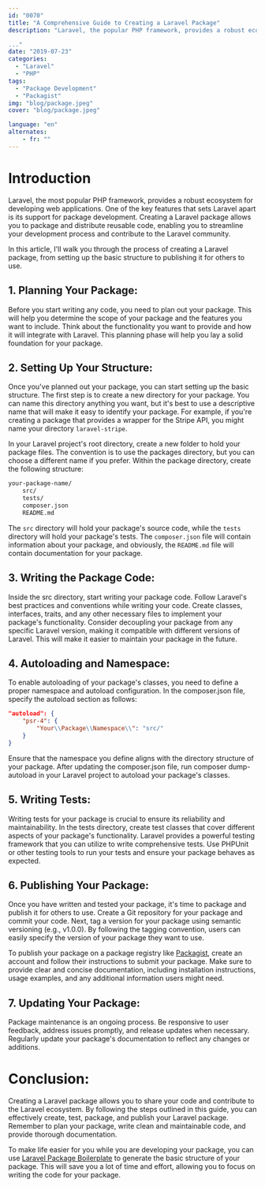 ```yaml
---
id: "0070"
title: "A Comprehensive Guide to Creating a Laravel Package"
description: "Laravel, the popular PHP framework, provides a robust ecosystem for developing web applications. One of the key features that sets Laravel apart is its support for package development. In this article, we're going to explore the basics of package development in Laravel.

..."
date: "2019-07-23"
categories: 
  - "Laravel"
  - "PHP"
tags: 
  - "Package Development"
  - "Packagist"
img: "blog/package.jpeg"
cover: "blog/package.jpeg"

language: "en"
alternates:
    - fr: ""
---
```


# Introduction
Laravel, the most popular PHP framework, provides a robust ecosystem for developing web applications. One of the key features that sets Laravel apart is its support for package development. Creating a Laravel package allows you to package and distribute reusable code, enabling you to streamline your development process and contribute to the Laravel community. 

In this article, I'll walk you through the process of creating a Laravel package, from setting up the basic structure to publishing it for others to use.

## 1. Planning Your Package:
Before you start writing any code, you need to plan out your package. This will help you determine the scope of your package and the features you want to include. Think about the functionality you want to provide and how it will integrate with Laravel. This planning phase will help you lay a solid foundation for your package.

## 2. Setting Up Your Structure:
Once you've planned out your package, you can start setting up the basic structure. The first step is to create a new directory for your package. You can name this directory anything you want, but it's best to use a descriptive name that will make it easy to identify your package. For example, if you're creating a package that provides a wrapper for the Stripe API, you might name your directory `laravel-stripe`.

In your Laravel project's root directory, create a new folder to hold your package files. The convention is to use the packages directory, but you can choose a different name if you prefer. Within the package directory, create the following structure:

```bash
your-package-name/
    src/
    tests/
    composer.json
    README.md
```

The `src` directory will hold your package's source code, while the `tests` directory will hold your package's tests. The `composer.json` file will contain information about your package, and obviously, the `README.md` file will contain documentation for your package.

## 3. Writing the Package Code:
Inside the src directory, start writing your package code. Follow Laravel's best practices and conventions while writing your code. Create classes, interfaces, traits, and any other necessary files to implement your package's functionality. Consider decoupling your package from any specific Laravel version, making it compatible with different versions of Laravel. This will make it easier to maintain your package in the future.

## 4. Autoloading and Namespace:
To enable autoloading of your package's classes, you need to define a proper namespace and autoload configuration. In the composer.json file, specify the autoload section as follows:

```json
"autoload": {
    "psr-4": {
        "Your\\Package\\Namespace\\": "src/"
    }
}
```

Ensure that the namespace you define aligns with the directory structure of your package. After updating the composer.json file, run composer dump-autoload in your Laravel project to autoload your package's classes.

## 5. Writing Tests:
Writing tests for your package is crucial to ensure its reliability and maintainability. In the tests directory, create test classes that cover different aspects of your package's functionality. Laravel provides a powerful testing framework that you can utilize to write comprehensive tests. Use PHPUnit or other testing tools to run your tests and ensure your package behaves as expected.


## 6. Publishing Your Package:
Once you have written and tested your package, it's time to package and publish it for others to use. Create a Git repository for your package and commit your code. Next, tag a version for your package using semantic versioning (e.g., v1.0.0). By following the tagging convention, users can easily specify the version of your package they want to use.

To publish your package on a package registry like [Packagist](https://packagist.org/), create an account and follow their instructions to submit your package. Make sure to provide clear and concise documentation, including installation instructions, usage examples, and any additional information users might need.

## 7. Updating Your Package:
Package maintenance is an ongoing process. Be responsive to user feedback, address issues promptly, and release updates when necessary. Regularly update your package's documentation to reflect any changes or additions.

# Conclusion:
Creating a Laravel package allows you to share your code and contribute to the Laravel ecosystem. By following the steps outlined in this guide, you can effectively create, test, package, and publish your Laravel package. Remember to plan your package, write clean and maintainable code, and provide thorough documentation.

To make life easier for you while you are developing your package, you can use [Laravel Package Boilerplate](https://laravelpackageboilerplate.com/) to generate the basic structure of your package. This will save you a lot of time and effort, allowing you to focus on writing the code for your package.
